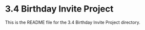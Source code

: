 # 3.4 Birthday Invite Project

This is the README file for the 3.4 Birthday Invite Project directory.